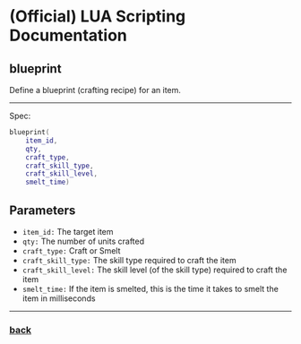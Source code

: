 
# (Official) LUA Scripting Documentation

## blueprint

Define a blueprint (crafting recipe) for an item.

___

Spec:

```lua
blueprint(
	item_id,
	qty,
	craft_type,
	craft_skill_type,
	craft_skill_level,
	smelt_time)
```

## Parameters

- `item_id:` The target item
- `qty:` The number of units crafted
- `craft_type:` Craft or Smelt
- `craft_skill_type:` The skill type required to craft the item
- `craft_skill_level:` The skill level (of the skill type) required to craft the item
- `smelt_time:` If the item is smelted, this is the time it takes to smelt the item in milliseconds

___

### [back](../other)
